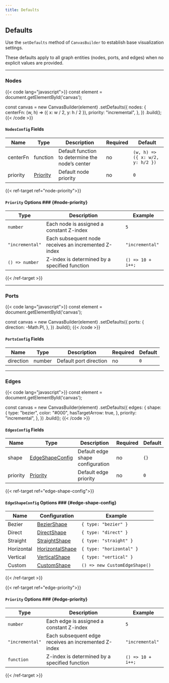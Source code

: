 ```yaml
---
title: Defaults
---
```


## Defaults

Use the `setDefaults` method of `CanvasBuilder` to establish base visualization settings.

These defaults apply to all graph entities (nodes, ports, and edges) when no explicit values are provided.

---

### Nodes

{{< code lang="javascript">}}
const element = document.getElementById('canvas');

const canvas = new CanvasBuilder(element)
  .setDefaults({
    nodes: {
      centerFn: (w, h) => ({ x: w / 2, y: h / 2 }),
      priority: "incremental",
    },
  })
  .build();
{{< /code >}}

#### `NodesConfig` Fields

| Name     | Type                       | Description                                     | Required | Default                          |
|----------|----------------------------|-------------------------------------------------|----------|----------------------------------|
| centerFn | function                   | Default function to determine the node’s center | no       | `(w, h) => ({ x: w/2, y: h/2 })` |
| priority | [Priority](#node-priority) | Default node priority                           | no       | `0`                              |

{{< ref-target ref="node-priority">}}
#### `Priority` Options ### {#node-priority}

| Type            | Description                                          | Example           |
|-----------------|------------------------------------------------------|-------------------|
| `number`        | Each node is assigned a constant Z-index             | `5`               |
| `"incremental"` | Each subsequent node receives an incremented Z-index | `"incremental"`   |
| `() => number`  | Z-index is determined by a specified function        | `() => 10 + i++;` |
{{< /ref-target >}}


---

### Ports

{{< code lang="javascript">}}
const element = document.getElementById('canvas');

const canvas = new CanvasBuilder(element)
  .setDefaults({
    ports: {
      direction: -Math.PI,
    },
  })
  .build();
{{< /code >}}

#### `PortsConfig` Fields

| Name      | Type   | Description             | Required | Default |
|-----------|--------|-------------------------|----------|---------|
| direction | number | Default port direction  | no       | `0`     |

---


### Edges

{{< code lang="javascript">}}
const element = document.getElementById('canvas');

const canvas = new CanvasBuilder(element)
  .setDefaults({
    edges: {
      shape: {
        type: "bezier",
        color: "#000",
        hasTargetArrow: true,
      },
      priority: "incremental",
    },
  })
  .build();
{{< /code >}}

#### `EdgesConfig` Fields

| Name      | Type                                  | Description                      | Required | Default |
|-----------|---------------------------------------|----------------------------------|----------|---------|
| shape     | [EdgeShapeConfig](#edge-shape-config) | Default edge shape configuration | no       | `{}`    |
| priority  | [Priority](#edge-priority)            | Default edge priority            | no       | `0`     |

{{< ref-target ref="edge-shape-config">}}
#### `EdgeShapeConfig` Options ### {#edge-shape-config}

| Name       | Configuration                             | Example                       |
|------------|-------------------------------------------|-------------------------------|
| Bezier     | [BezierShape](/edge-shape/bezier)         | `{ type: "bezier" }`          |
| Direct     | [DirectShape](/edge-shape/direct)         | `{ type: "direct" }`          |
| Straight   | [StraightShape](/edge-shape/straight)     | `{ type: "straight" }`        |
| Horizontal | [HorizontalShape](/edge-shape/horizontal) | `{ type: "horizontal" }`      |
| Vertical   | [VerticalShape](/edge-shape/vertical)     | `{ type: "vertical" }`        |
| Custom     | [CustomShape](/edge-shape/custom)         | `() => new CustomEdgeShape()` |
{{< /ref-target >}}

{{< ref-target ref="edge-priority">}}
#### `Priority` Options ### {#edge-priority}

| Type            | Description                                          | Example           |
|-----------------|------------------------------------------------------|-------------------|
| `number`        | Each edge is assigned a constant Z-index             | `5`               |
| `"incremental"` | Each subsequent edge receives an incremented Z-index | `"incremental"`   |
| `function`      | Z-index is determined by a specified function        | `() => 10 + i++;` |
{{< /ref-target >}}
